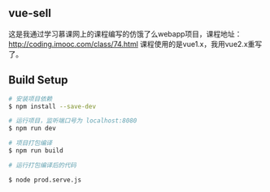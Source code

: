 ## vue-sell
这是我通过学习慕课网上的课程编写的仿饿了么webapp项目，课程地址：http://coding.imooc.com/class/74.html
课程使用的是vue1.x，我用vue2.x重写了。
## Build Setup

``` bash
# 安装项目依赖
$ npm install --save-dev

# 运行项目，监听端口号为 localhost:8080
$ npm run dev

# 项目打包编译
$ npm run build

# 运行打包编译后的代码

$ node prod.serve.js
